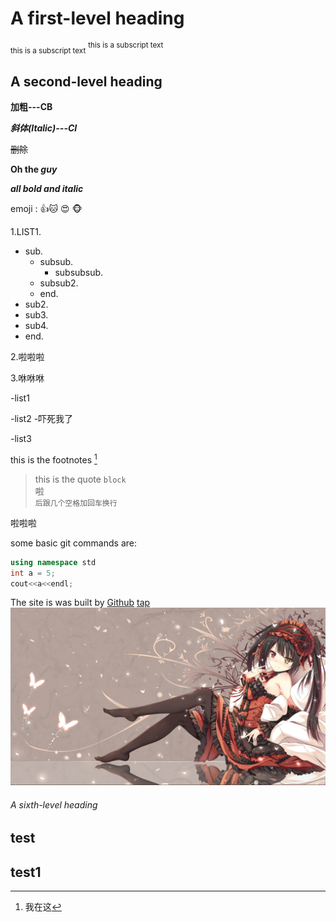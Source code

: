 # A first-level heading
<sub> this is a subscript text</sub>
<sup> this is a subscript text</sup>
## A second-level heading
**加粗---CB**

**_斜体(Italic)---CI_**

~~删除~~

**Oh the _guy_**

***all bold and italic***

emoji : 👍:cat: 😍 🐵

1.LIST1.   
   - sub.   
     - subsub.   
         - subsubsub. 
     - subsub2. 
     - end. 
   - sub2.   
   - sub3.    
   - sub4.   
   - end. 





2.啦啦啦

3.咻咻咻

-list1

-list2 
   -吓死我了

-list3

this is the footnotes [^1]
[^1]:我在这







>this is the quote 
`block`  
啦  
`后跟几个空格加回车换行`

啦啦啦

some basic git  commands are:
```Cpp
using namespace std
int a = 5;
cout<<a<<endl;
```

The site is was built by [Github](https://github.com/LeetCode-OpenSource/vscode-leetcode/issues)
[tap](README.md)
![kuagsan](クルミ.png)
###### A sixth-level heading
## test
## test1
